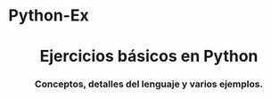 # Python-Ex
<h1 align="center">Ejercicios básicos en Python</h1>
<h3 align="center">Conceptos, detalles del lenguaje y varios ejemplos. </h3>
